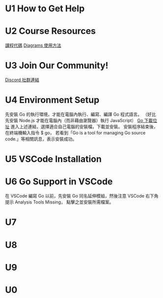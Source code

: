 # U1 How to Get Help
# U2 Course Resources
[課程代碼](https://github.com/StephenGrider/GoCasts)
[Diagrams 使用方法](https://www.udemy.com/course/go-the-complete-developers-guide/learn/lecture/7830456#overview)
# U3 Join Our Community!
[Discord 社群連結](https://discord.gg/vvcyvjDkdC)
# U4 Environment Setup
先安裝 Go 的執行環境，才能在電腦內執行、編寫、編譯 Go 程式語言。
（好比先安裝 Node.js 才能在電腦內（而非藉由瀏覽器）執行 JavaScript）
[Go 下載位址](https://go.dev/dl/)
進入上述連結，選擇適合自己電腦的安裝檔，下載並安裝。
安裝程序結束後，在終端機輸入指令 $ go，
若看到「Go is a tool for managing Go source code.」等相關訊息，表示安裝成功。
# U5 VSCode Installation
# U6 Go Support in VSCode
在 VSCode 編寫 Go 以前，先安裝 Go 同名延伸模組，然後注意 VSCode 右下角提示 Analysis Tools Missing，
點擊之並安裝所需檔案。
# U7
# U8
# U9
# U0
